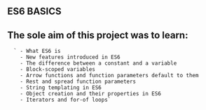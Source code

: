 ## ES6 BASICS

The sole aim of this project was to learn:
------------------------------------------
      ` - What ES6 is
        - New features introduced in ES6
        - The difference between a constant and a variable
        - Block-scoped variables
        - Arrow functions and function parameters default to them
        - Rest and spread function parameters
        - String templating in ES6
        - Object creation and their properties in ES6
        - Iterators and for-of loops`
